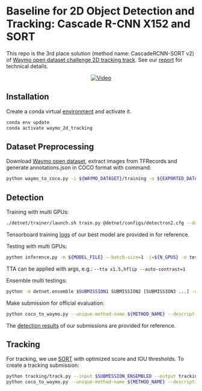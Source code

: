 # Baseline for 2D Object Detection and Tracking: Cascade R-CNN X152 and SORT

This repo is the 3rd place solution (method name: CascadeRCNN-SORT v2) of [Waymo open dataset challenge 2D tracking track](https://waymo.com/open/challenges/2d-tracking/).
See our [report](doc/waymo_2d_tracking_dainamite.pdf) for technical details.

<p align="center">
  <a href="http://www.youtube.com/watch?feature=player_embedded&v=zGmS1zgogHI" target="_blank">
   <img src="http://img.youtube.com/vi/zGmS1zgogHI/0.jpg" alt="Video" />
  </a>
</p>

## Installation
Create a conda virtual [environment](environment.yml) and activate it.
```sh
conda env update
conda activate waymo_2d_tracking
```

## Dataset Preprocessing
Download [Waymo open dataset](https://waymo.com/open/download/), extract images from TFRecords and generate annotations.json in COCO format with command:
```sh
python waymo_to_coco.py -i ${WAYMO_DATASET}/training -o ${EXPORTED_DATASET_ROOT}/training -j ${NUM_CPU_CORES} -t ${FRAME_INTERVAL}
```

## Detection

Training with multi GPUs:
```sh
./detnet/trainer/launch.sh train.py @detnet/configs/detectron2.cfg --data-root=${EXPORTED_DATASET_ROOT} --batch-size=1 --batch-size-per-gpu --sync-bn --arch=detectron2:Misc/cascade_mask_rcnn_X_152_32x8d_FPN_IN5k_gn_dconv.yaml
```
Tensorboard training [logs](logs) of our best model are provided in for reference.

Testing with multi GPUs:
```sh
python inference.py -m ${MODEL_FILE} --batch-size=1 -j=${N_GPUS} -o test_output --export $SUBMISSION -i ${PATH_TO_TESTING_IMAGES_FOLDER}
```
TTA can be applied with args, e.g.: `--tta x1.5,hflip --auto-contrast=1`

Ensemble multi testings:
```sh
python -m detnet.ensemble $SUBMISSION1 SUBMISSION2 [SUBMISSION3 ...] -o  $SUBMISSION_ENSEMBLED -m soft_nms --min-score=0.01 --soft-nms-cut=0.9 -j -1
```

Make submission for official evaluation:
```sh
python coco_to_waymo.py --unique-method-name ${METHOD_NAME} --description ${DESCRIPTION} ${SUBMISSION.json} -o submission.bin
```
The [detection results](detection_results.md) of our submissions are provided for reference.

## Tracking

For tracking, we use [SORT](https://github.com/abewley/sort) with optimized score and IOU thresholds. To create a tracking submission:
```sh
python tracking/track.py --input $SUBMISSION_ENSEMBLED --output tracking_submission.json --max-age=2 --min-hits=0 --score-threshold=0.95,0.6,1.0,0.9
python coco_to_waymo.py --unique-method-name ${METHOD_NAME} --description ${DESCRIPTION} tracking_submission.json -o submission.bin
```

